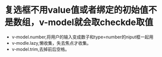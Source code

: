 # 复选框不用value值或者绑定的初始值不是数组，v-model就会取checkde取值

+   v-model.number,将用户的输入变成数子和type=number的niput框一起用
+   v-modle.lazy,懒收集，失去焦点才收集。
+   v-model.trim,去掉前后空格。
